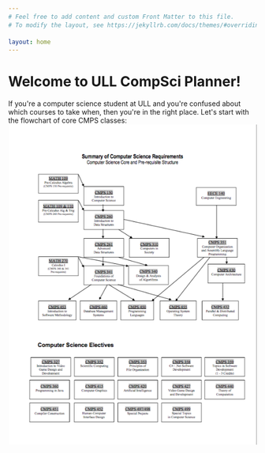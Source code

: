 ```yaml
---
# Feel free to add content and custom Front Matter to this file.
# To modify the layout, see https://jekyllrb.com/docs/themes/#overriding-theme-defaults

layout: home
---
```

# Welcome to ULL CompSci Planner!  
If you're a computer science student at ULL and you're confused about which courses to take when, then you're in the right place. Let's start with the flowchart of core CMPS classes:  
![](/assets/flowchart.png)  
  